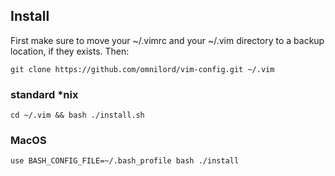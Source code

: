 ## Install

First make sure to move your ~/.vimrc and your ~/.vim directory to a backup location, if they exists.  Then:

```
git clone https://github.com/omnilord/vim-config.git ~/.vim
```

### standard *nix
```
cd ~/.vim && bash ./install.sh
```

### MacOS
```
use BASH_CONFIG_FILE=~/.bash_profile bash ./install
```
